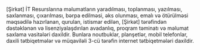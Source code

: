 [Şirkət] İT Resurslarına məlumatların yaradılması, toplanması, yazılması, saxlanması, çıxarılması, bərpa edilməsi, əks olunması, emalı və ötürülməsi məqsədilə hazırlanan, qurulan, istismar edilən, [Şirkət] tərəfindən dəstəklənən və lisenziyalaşdırılan avadanlıq, proqram təminatı və məlumat saxlama vasitələri daxildir. Bunlara noutbuklar, planşetlər, mobil telefonlar, daxili tətbiqetmələr və müqaviləli 3-cü tərəfin internet tətbiqetmələri daxildir.